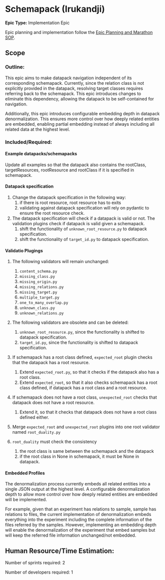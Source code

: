 # Schemapack (Irukandji)
**Epic Type:** Implementation Epic

Epic planning and implementation follow the
[Epic Planning and Marathon SOP](https://docs.ghga-dev.de/main/sops/sop001_epic_planning.html).

## Scope

### Outline:
This epic aims to make datapack navigation independent of its corresponding schemapack. Currently, since the relation class is not explicitly provided in the datapack, resolving target classes requires referring back to the schemapack. This epic introduces changes to eliminate this dependency, allowing the datapack to be self-contained for navigation.

Additionally, this epic introduces configurable embedding depth in datapack denormalization. This ensures more control over how deeply related entities are embedded, enabling partial embedding instead of always including all related data at the highest level.

### Included/Required:

#### Example datapacks/schemapacks

Update all examples so that the datapack also contains the rootClass, targetResources, rootResource and rootClass if it is specified in schemapack. 

#### Datapack specification

1. Change the datapack specification in the following way:
   1. if there is  root resource, root resource has to exits
   2. validating against datapack specification will rely on pydantic to ensure the root resource check. 
3. The datapack specification will check if a datapack is valid or not. The validation plugins check if datapack is valid given a schemapack. 
   1. shift the functionality of `unknown_root_resource.py` to datapack specification. 
   2. shift the functionality of `target_id.py` to datapack specification.

#### Validatio Plugings

1. The following validators will remain unchanged:
   1. `content_schema.py`
   2. `missing_class.py`
   3. `missing_origin.py`
   4. `missing_relations.py`
   5. `missing_target.py`
   6. `multiple_target.py`
   7. `one_to_many_overlap.py`
   8. `unknown_class.py`
   9. `unknown_relations.py`
2.  The following validators are obsolete and can be deleted:
    1. `unknown_root_resource.py`, since the functionality is shifted to datapack specification. 
    2. `target_id.py`, since the functionality is shifted to datapack specification. 

3. If schemapack has a root class defined, `expected_root` plugin checks that the datapack has a root resource. 
   1. Extend `expected_root.py`, so that it checks if the datapack also has a root class. 
   2. Extend `expected_root`, so that it also checks schemapack has a root class defined, if datapack has a root class and a root resource. 
4. If schemapack does not have a root class, `unexpected_root` checks that datapack does not have a root resource. 
   1. Extend it, so that it checks that datapack does not have a root class defined either. 
5. Merge `expected_root` and `unexpected_root` plugins into one root validator named `root_duality.py`
6. `root_duality` must check the consistency
   1. the root class is same between the schemapack and the datapack
   2. if the root class in None in schemapack, it must be None in datapack.


#### Embedded Profiles

The denormalization process currently embeds all related entities into a single JSON output at the highest level. A configurable denormalization depth to allow more control over how deeply related entities are embedded will be implemented.

For example, given that an experiment has relations to sample, sample has relations to files, the current implementation of denormalization embeds everything into the experiment including the complete information of the files referred by the samples. However, implementing an embedding depth will enable the denormalization of the experiment that embed samples but will keep the referred file information unchanged/not embedded. 

## Human Resource/Time Estimation:

Number of sprints required: 2

Number of developers required: 1
